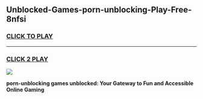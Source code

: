 
## Unblocked-Games-porn-unblocking-Play-Free-8nfsi
<h3>
<a href="https://premium76.site?title=porn-unblocking&ref=12A">CLICK TO PLAY</a></h3>
<hr>

<h3>
<a href="https://premium76.site?title=porn-unblocking&ref=12A">CLICK 2 PLAY</a>
  
</h3>

<a href="https://premium76.site?title=porn-unblocking&ref=12A"><img src="https://clearcache.store/games.png"></a>


**porn-unblocking games unblocked: Your Gateway to Fun and Accessible Online Gaming**
